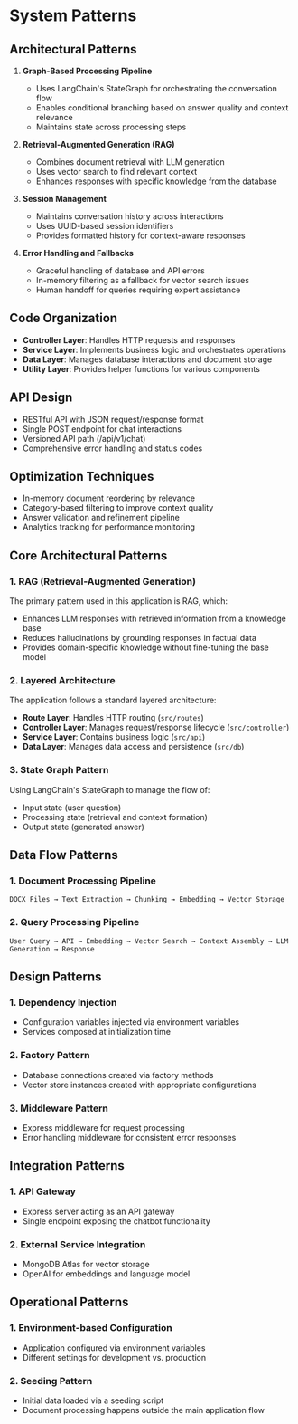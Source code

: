 # System Patterns

## Architectural Patterns
1. **Graph-Based Processing Pipeline**
   - Uses LangChain's StateGraph for orchestrating the conversation flow
   - Enables conditional branching based on answer quality and context relevance
   - Maintains state across processing steps

2. **Retrieval-Augmented Generation (RAG)**
   - Combines document retrieval with LLM generation
   - Uses vector search to find relevant context
   - Enhances responses with specific knowledge from the database

3. **Session Management**
   - Maintains conversation history across interactions
   - Uses UUID-based session identifiers
   - Provides formatted history for context-aware responses

4. **Error Handling and Fallbacks**
   - Graceful handling of database and API errors
   - In-memory filtering as a fallback for vector search issues
   - Human handoff for queries requiring expert assistance

## Code Organization
- **Controller Layer**: Handles HTTP requests and responses
- **Service Layer**: Implements business logic and orchestrates operations
- **Data Layer**: Manages database interactions and document storage
- **Utility Layer**: Provides helper functions for various components

## API Design
- RESTful API with JSON request/response format
- Single POST endpoint for chat interactions
- Versioned API path (/api/v1/chat)
- Comprehensive error handling and status codes

## Optimization Techniques
- In-memory document reordering by relevance
- Category-based filtering to improve context quality
- Answer validation and refinement pipeline
- Analytics tracking for performance monitoring

## Core Architectural Patterns

### 1. RAG (Retrieval-Augmented Generation)
The primary pattern used in this application is RAG, which:
- Enhances LLM responses with retrieved information from a knowledge base
- Reduces hallucinations by grounding responses in factual data
- Provides domain-specific knowledge without fine-tuning the base model

### 2. Layered Architecture
The application follows a standard layered architecture:
- **Route Layer**: Handles HTTP routing (`src/routes`)
- **Controller Layer**: Manages request/response lifecycle (`src/controller`)
- **Service Layer**: Contains business logic (`src/api`)
- **Data Layer**: Manages data access and persistence (`src/db`)

### 3. State Graph Pattern
Using LangChain's StateGraph to manage the flow of:
- Input state (user question)
- Processing state (retrieval and context formation)
- Output state (generated answer)

## Data Flow Patterns

### 1. Document Processing Pipeline
```
DOCX Files → Text Extraction → Chunking → Embedding → Vector Storage
```

### 2. Query Processing Pipeline
```
User Query → API → Embedding → Vector Search → Context Assembly → LLM Generation → Response
```

## Design Patterns

### 1. Dependency Injection
- Configuration variables injected via environment variables
- Services composed at initialization time

### 2. Factory Pattern
- Database connections created via factory methods
- Vector store instances created with appropriate configurations

### 3. Middleware Pattern
- Express middleware for request processing
- Error handling middleware for consistent error responses

## Integration Patterns

### 1. API Gateway
- Express server acting as an API gateway
- Single endpoint exposing the chatbot functionality

### 2. External Service Integration
- MongoDB Atlas for vector storage
- OpenAI for embeddings and language model

## Operational Patterns

### 1. Environment-based Configuration
- Application configured via environment variables
- Different settings for development vs. production

### 2. Seeding Pattern
- Initial data loaded via a seeding script
- Document processing happens outside the main application flow 